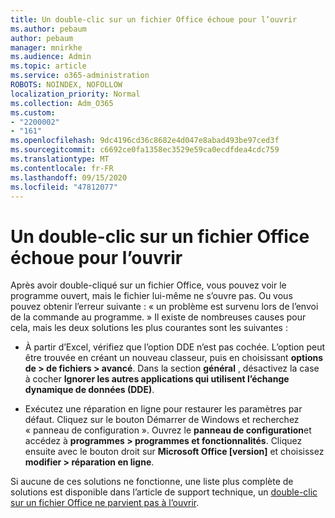 ```yaml
---
title: Un double-clic sur un fichier Office échoue pour l’ouvrir
ms.author: pebaum
author: pebaum
manager: mnirkhe
ms.audience: Admin
ms.topic: article
ms.service: o365-administration
ROBOTS: NOINDEX, NOFOLLOW
localization_priority: Normal
ms.collection: Adm_O365
ms.custom:
- "2200002"
- "161"
ms.openlocfilehash: 9dc4196cd36c8682e4d047e8abad493be97ced3f
ms.sourcegitcommit: c6692ce0fa1358ec3529e59ca0ecdfdea4cdc759
ms.translationtype: MT
ms.contentlocale: fr-FR
ms.lasthandoff: 09/15/2020
ms.locfileid: "47812077"
---
```

# <a name="double-clicking-an-office-file-fails-to-open-it"></a>Un double-clic sur un fichier Office échoue pour l’ouvrir

Après avoir double-cliqué sur un fichier Office, vous pouvez voir le programme ouvert, mais le fichier lui-même ne s’ouvre pas. Ou vous pouvez obtenir l’erreur suivante : « un problème est survenu lors de l’envoi de la commande au programme. » Il existe de nombreuses causes pour cela, mais les deux solutions les plus courantes sont les suivantes :

- À partir d’Excel, vérifiez que l’option DDE n’est pas cochée. L’option peut être trouvée en créant un nouveau classeur, puis en choisissant **options de > de fichiers > avancé**. Dans la section **général** , désactivez la case à cocher **Ignorer les autres applications qui utilisent l’échange dynamique de données (DDE)**.

- Exécutez une réparation en ligne pour restaurer les paramètres par défaut. Cliquez sur le bouton Démarrer de Windows et recherchez « panneau de configuration ». Ouvrez le **panneau de configuration**et accédez à **programmes > programmes et fonctionnalités**. Cliquez ensuite avec le bouton droit sur **Microsoft Office [version]** et choisissez **modifier > réparation en ligne**.

Si aucune de ces solutions ne fonctionne, une liste plus complète de solutions est disponible dans l’article de support technique, un [double-clic sur un fichier Office ne parvient pas à l’ouvrir](https://support.office.com/article/Double-clicking-an-Office-file-fails-to-open-it-1e9c0ad9-34c8-4440-a42e-d30186b29ed6).
